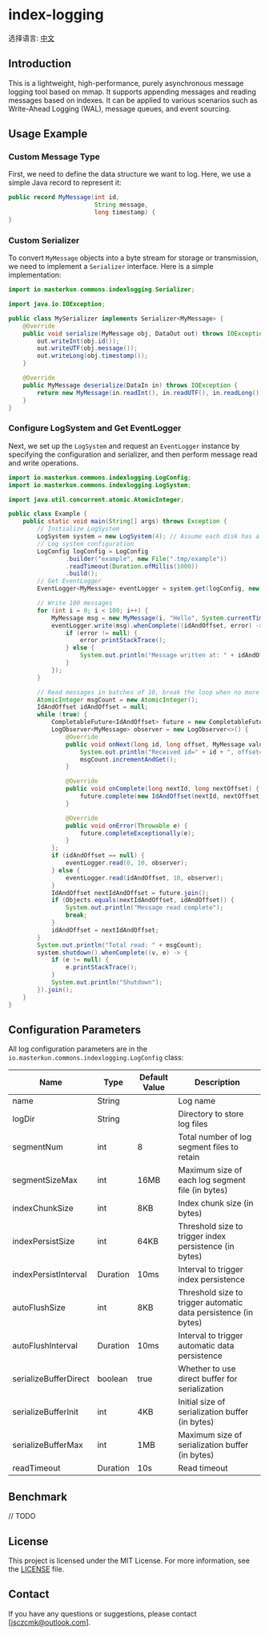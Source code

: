 # index-logging

选择语言: [中文](README.md)

## Introduction

This is a lightweight, high-performance, purely asynchronous message logging tool based on mmap. It
supports appending messages and reading messages based on indexes. It can be applied to various
scenarios such as Write-Ahead Logging (WAL), message queues, and event sourcing.

## Usage Example

### Custom Message Type

First, we need to define the data structure we want to log. Here, we use a simple Java record to
represent it:

```java
public record MyMessage(int id,
                        String message,
                        long timestamp) {
}
```

### Custom Serializer

To convert `MyMessage` objects into a byte stream for storage or transmission, we need to implement
a `Serializer` interface. Here is a simple implementation:

```java
import io.masterkun.commons.indexlogging.Serializer;

import java.io.IOException;

public class MySerializer implements Serializer<MyMessage> {
    @Override
    public void serialize(MyMessage obj, DataOut out) throws IOException {
        out.writeInt(obj.id());
        out.writeUTF(obj.message());
        out.writeLong(obj.timestamp());
    }

    @Override
    public MyMessage deserialize(DataIn in) throws IOException {
        return new MyMessage(in.readInt(), in.readUTF(), in.readLong());
    }
}
```

### Configure LogSystem and Get EventLogger

Next, we set up the `LogSystem` and request an `EventLogger` instance by specifying the
configuration and serializer, and then perform message read and write operations.

```java
import io.masterkun.commons.indexlogging.LogConfig;
import io.masterkun.commons.indexlogging.LogSystem;

import java.util.concurrent.atomic.AtomicInteger;

public class Example {
    public static void main(String[] args) throws Exception {
        // Initialize LogSystem
        LogSystem system = new LogSystem(4); // Assume each disk has a maximum of 4 writing threads
        // Log system configuration
        LogConfig logConfig = LogConfig
                .builder("example", new File(".tmp/example"))
                .readTimeout(Duration.ofMillis(1000))
                .build();
        // Get EventLogger
        EventLogger<MyMessage> eventLogger = system.get(logConfig, new MySerializer());

        // Write 100 messages
        for (int i = 0; i < 100; i++) {
            MyMessage msg = new MyMessage(i, "Hello", System.currentTimeMillis());
            eventLogger.write(msg).whenComplete((idAndOffset, error) -> {
                if (error != null) {
                    error.printStackTrace();
                } else {
                    System.out.println("Message written at: " + idAndOffset);
                }
            });
        }

        // Read messages in batches of 10, break the loop when no more messages are read
        AtomicInteger msgCount = new AtomicInteger();
        IdAndOffset idAndOffset = null;
        while (true) {
            CompletableFuture<IdAndOffset> future = new CompletableFuture<>();
            LogObserver<MyMessage> observer = new LogObserver<>() {
                @Override
                public void onNext(long id, long offset, MyMessage value) {
                    System.out.println("Received id=" + id + ", offset=" + offset + ", msg=" + value);
                    msgCount.incrementAndGet();
                }

                @Override
                public void onComplete(long nextId, long nextOffset) {
                    future.complete(new IdAndOffset(nextId, nextOffset));
                }

                @Override
                public void onError(Throwable e) {
                    future.completeExceptionally(e);
                }
            };
            if (idAndOffset == null) {
                eventLogger.read(0, 10, observer);
            } else {
                eventLogger.read(idAndOffset, 10, observer);
            }
            IdAndOffset nextIdAndOffset = future.join();
            if (Objects.equals(nextIdAndOffset, idAndOffset)) {
                System.out.println("Message read complete");
                break;
            }
            idAndOffset = nextIdAndOffset;
        }
        System.out.println("Total read: " + msgCount);
        system.shutdown().whenComplete((v, e) -> {
            if (e != null) {
                e.printStackTrace();
            }
            System.out.println("Shutdown");
        }).join();
    }
}
```

## Configuration Parameters

All log configuration parameters are in the `io.masterkun.commons.indexlogging.LogConfig` class:

| Name                  | Type     | Default Value | Description                                                     |
|-----------------------|----------|---------------|-----------------------------------------------------------------|
| name                  | String   |               | Log name                                                        |
| logDir                | String   |               | Directory to store log files                                    |
| segmentNum            | int      | 8             | Total number of log segment files to retain                     |
| segmentSizeMax        | int      | 16MB          | Maximum size of each log segment file (in bytes)                |
| indexChunkSize        | int      | 8KB           | Index chunk size (in bytes)                                     |
| indexPersistSize      | int      | 64KB          | Threshold size to trigger index persistence (in bytes)          |
| indexPersistInterval  | Duration | 10ms          | Interval to trigger index persistence                           |
| autoFlushSize         | int      | 8KB           | Threshold size to trigger automatic data persistence (in bytes) |
| autoFlushInterval     | Duration | 10ms          | Interval to trigger automatic data persistence                  |
| serializeBufferDirect | boolean  | true          | Whether to use direct buffer for serialization                  |
| serializeBufferInit   | int      | 4KB           | Initial size of serialization buffer (in bytes)                 |
| serializeBufferMax    | int      | 1MB           | Maximum size of serialization buffer (in bytes)                 |
| readTimeout           | Duration | 10s           | Read timeout                                                    |

## Benchmark

// TODO

## License

This project is licensed under the MIT License. For more information, see the [LICENSE](LICENSE)
file.

## Contact

If you have any questions or suggestions, please contact [jsczcmk@outlook.com].
